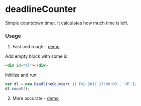 # deadlineCounter
Simple countdown timer. It calculates how much time is left.

### Usage

1. Fast and rough - [demo](https://jsfiddle.net/4fjmxw7y/1/)

Add empty block with some id
```html
<div id="dl"></div>
```
Initilize and run

```javascript
var dl = new DeadlineCounter('11 Feb 2017 17:00:00', 'dl');
dl.count();
```


2. More accurate - [demo](https://jsfiddle.net/4fjmxw7y/2/)
